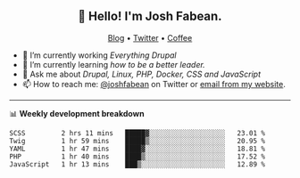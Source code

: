 <h2 align="center">👋 Hello! I'm Josh Fabean.</h2>
<p align="center">
  <a href="https://joshfabean.com">Blog</a> •
  <a href="https://twitter.com/fabean">Twitter</a> •
  <a href="https://www.buymeacoffee.com/LSxne6Yr4">Coffee</a>
</p>

- 🔭 I’m currently working *Everything Drupal*
- 🌱 I’m currently learning *how to be a better leader.*
- 💬 Ask me about *Drupal, Linux, PHP, Docker, CSS and JavaScript*
- 📫 How to reach me: [@joshfabean](https://twitter.com/joshfabean) on Twitter or [email from my website](https://joshfabean.com).

-------

📊 **Weekly development breakdown**
<!--START_SECTION:waka-->
```text
SCSS         2 hrs 11 mins   █████▓░░░░░░░░░░░░░░░░░░░   23.01 % 
Twig         1 hr 59 mins    █████▒░░░░░░░░░░░░░░░░░░░   20.95 % 
YAML         1 hr 47 mins    ████▓░░░░░░░░░░░░░░░░░░░░   18.81 % 
PHP          1 hr 40 mins    ████▒░░░░░░░░░░░░░░░░░░░░   17.52 % 
JavaScript   1 hr 13 mins    ███▒░░░░░░░░░░░░░░░░░░░░░   12.89 % 
```
<!--END_SECTION:waka-->

<!--
**fabean/fabean** is a ✨ _special_ ✨ repository because its `README.md` (this file) appears on your GitHub profile.

Here are some ideas to get you started:

- 🔭 I’m currently working on ...
- 🌱 I’m currently learning ...
- 👯 I’m looking to collaborate on ...
- 🤔 I’m looking for help with ...
- 💬 Ask me about ...
- 📫 How to reach me: ...
- 😄 Pronouns: ...
- ⚡ Fun fact: ...
-->
